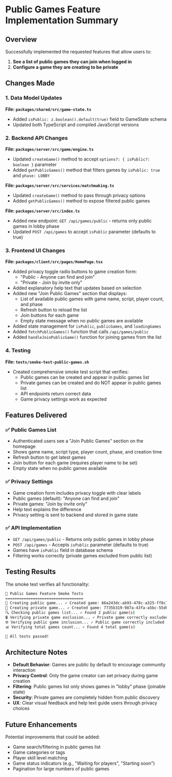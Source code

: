 # Public Games Feature Implementation Summary

## Overview

Successfully implemented the requested features that allow users to:

1. **See a list of public games they can join when logged in**
2. **Configure a game they are creating to be private**

## Changes Made

### 1. Data Model Updates

**File: `packages/shared/src/game-state.ts`**

- Added `isPublic: z.boolean().default(true)` field to GameState schema
- Updated both TypeScript and compiled JavaScript versions

### 2. Backend API Changes

**File: `packages/server/src/game/engine.ts`**

- Updated `createGame()` method to accept `options?: { isPublic?: boolean }` parameter
- Added `getPublicGames()` method that filters games by `isPublic: true` and `phase: LOBBY`

**File: `packages/server/src/services/matchmaking.ts`**

- Updated `createGame()` method to pass through privacy options
- Added `getPublicGames()` method to expose filtered public games

**File: `packages/server/src/index.ts`**

- Added new endpoint: `GET /api/games/public` - returns only public games in lobby phase
- Updated `POST /api/games` to accept `isPublic` parameter (defaults to true)

### 3. Frontend UI Changes

**File: `packages/client/src/pages/HomePage.tsx`**

- Added privacy toggle radio buttons to game creation form:
  - "Public - Anyone can find and join"
  - "Private - Join by invite only"
- Added explanatory help text that updates based on selection
- Added new "Join Public Games" section that displays:
  - List of available public games with game name, script, player count, and phase
  - Refresh button to reload the list
  - Join buttons for each game
  - Empty state message when no public games are available
- Added state management for `isPublic`, `publicGames`, and `loadingGames`
- Added `fetchPublicGames()` function that calls `/api/games/public`
- Added `handleJoinPublicGame()` function for joining games from the list

### 4. Testing

**File: `tests/smoke-test-public-games.sh`**

- Created comprehensive smoke test script that verifies:
  - Public games can be created and appear in public games list
  - Private games can be created and do NOT appear in public games list
  - API endpoints return correct data
  - Game privacy settings work as expected

## Features Delivered

### ✅ Public Games List

- Authenticated users see a "Join Public Games" section on the homepage
- Shows game name, script type, player count, phase, and creation time
- Refresh button to get latest games
- Join button for each game (requires player name to be set)
- Empty state when no public games available

### ✅ Privacy Settings

- Game creation form includes privacy toggle with clear labels
- Public games (default): "Anyone can find and join"
- Private games: "Join by invite only"
- Help text explains the difference
- Privacy setting is sent to backend and stored in game state

### ✅ API Implementation

- `GET /api/games/public` - Returns only public games in lobby phase
- `POST /api/games` - Accepts `isPublic` parameter (defaults to true)
- Games have `isPublic` field in database schema
- Filtering works correctly (private games excluded from public list)

## Testing Results

The smoke test verifies all functionality:

```bash
🧪 Public Games Feature Smoke Tests
==================================
📝 Creating public game... ✓ Created game: 66a243dc-ab93-478c-a325-ff8c78321df1
📝 Creating private game... ✓ Created game: 7735b319-987a-43fa-a5bc-55d01dd03ca8
🔍 Checking public games list... ✓ Found 2 public game(s)
🔒 Verifying private game exclusion... ✓ Private game correctly excluded
🌐 Verifying public game inclusion... ✓ Public game correctly included
📊 Verifying total games count... ✓ Found 4 total game(s)

🎉 All tests passed!
```

## Architecture Notes

- **Default Behavior**: Games are public by default to encourage community interaction
- **Privacy Control**: Only the game creator can set privacy during game creation
- **Filtering**: Public games list only shows games in "lobby" phase (joinable state)
- **Security**: Private games are completely hidden from public discovery
- **UX**: Clear visual feedback and help text guide users through privacy choices

## Future Enhancements

Potential improvements that could be added:

- Game search/filtering in public games list
- Game categories or tags
- Player skill level matching
- Game status indicators (e.g., "Waiting for players", "Starting soon")
- Pagination for large numbers of public games
